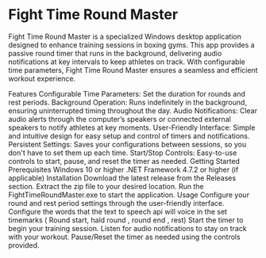 # Fight Time Round Master
Fight Time Round Master is a specialized Windows desktop application designed to enhance training sessions in boxing gyms. This app provides a passive round timer that runs in the background, delivering audio notifications at key intervals to keep athletes on track. With configurable time parameters, Fight Time Round Master ensures a seamless and efficient workout experience.

Features
Configurable Time Parameters: Set the duration for rounds and rest periods.
Background Operation: Runs indefinitely in the background, ensuring uninterrupted timing throughout the day.
Audio Notifications: Clear audio alerts through the computer’s speakers or connected external speakers to notify athletes at key moments.
User-Friendly Interface: Simple and intuitive design for easy setup and control of timers and notifications.
Persistent Settings: Saves your configurations between sessions, so you don't have to set them up each time.
Start/Stop Controls: Easy-to-use controls to start, pause, and reset the timer as needed.
Getting Started
Prerequisites
Windows 10 or higher
.NET Framework 4.7.2 or higher (if applicable)
Installation
Download the latest release from the Releases section.
Extract the zip file to your desired location.
Run the FightTimeRoundMaster.exe to start the application.
Usage
Configure your round and rest period settings through the user-friendly interface.
Configure the words that the text to speech api will voice in the set timemarks ( Round start, hald round , round end , rest)
Start the timer to begin your training session.
Listen for audio notifications to stay on track with your workout.
Pause/Reset the timer as needed using the controls provided.

